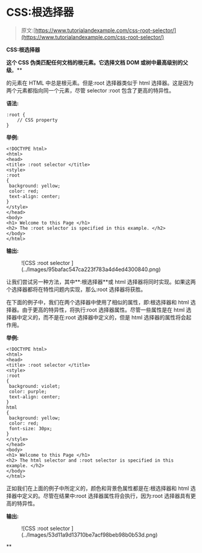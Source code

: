 # CSS:根选择器

> 原文:[https://www.tutorialandexample.com/css-root-selector/](https://www.tutorialandexample.com/css-root-selector/)

**CSS:根选择器**

 **这个 CSS 伪类匹配任何文档的根元素。它选择文档 DOM 或树中最高级别的父级**。**

的元素在 HTML 中总是根元素。但是:root 选择器类似于 html 选择器。这是因为两个元素都指向同一个元素，尽管 selector :root 包含了更高的特异性。

**语法:**

```
:root {  
    // CSS property  
}  
```

**举例:**

```
<!DOCTYPE html>
<html>
<head>
<title> :root selector </title>
<style>
:root
{
 background: yellow;
 color: red;
 text-align: center;
}
</style>
</head>
<body>
<h1> Welcome to this Page </h1>
<h2> The :root selector is specified in this example. </h2>
</body>
</html>
```

**输出:**

<figure class="wp-block-image size-large">![CSS :root selector ](../Images/95bafac547ca223f783a4d4ed4300840.png)</figure>

让我们尝试另一种方法，其中**:根选择器**或 html 选择器将同时实现。如果这两个选择器都将在特性问题内实现，那么:root 选择器将获胜。

在下面的例子中，我们在两个选择器中使用了相似的属性，即:根选择器和 html 选择器。由于更高的特异性，将执行:root 选择器属性。尽管一些属性是在 html 选择器中定义的，而不是在:root 选择器中定义的，但是 html 选择器的属性将会起作用。

**举例:**

```
<!DOCTYPE html>
<html>
<head>
<title> :root selector </title>
<style>
:root
{
 background: violet;
 color: purple;
 text-align: center;
}
html
{
 background: yellow;
 color: red;
 font-size: 30px;
}
</style>
</head>
<body>
<h1> Welcome to this Page </h1>
<h2> The html selector and :root selector is specified in this example. </h2>
</body>
</html>
```

正如我们在上面的例子中所定义的，颜色和背景色属性都是在:根选择器和 html 选择器中定义的。尽管在结果中:root 选择器属性将会执行，因为:root 选择器具有更高的特异性。

**输出:**

<figure class="wp-block-image size-large">![CSS :root selector ](../Images/53d11a9d13710be7acf98beb98b0b53d.png)</figure>**